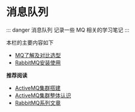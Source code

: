 # 消息队列

::: danger 消息队列
记录一些 MQ 相关的学习笔记
:::

本栏的主要内容如下

* [MQ了解及对比选型](00-MQ-Select.html)
* [RabbitMQ安装使用](10-RabbitMQ.html)

**推荐阅读**

* [ActiveMQ集群搭建](https://www.cnblogs.com/arjenlee/p/9303229.html)
* [ActiveMQ集群整体认识](https://segmentfault.com/a/1190000014592517)
* [RabbitMQ系列文章](https://www.cnblogs.com/vipstone/p/9275256.html)